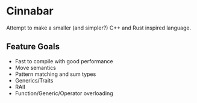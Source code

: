 # Cinnabar

Attempt to make a smaller (and simpler?) C++ and Rust inspired language.

## Feature Goals

* Fast to compile with good performance
* Move semantics
* Pattern matching and sum types
* Generics/Traits
* RAII
* Function/Generic/Operator overloading
